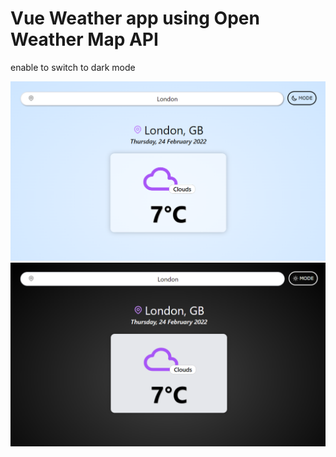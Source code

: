 # Vue Weather app using Open Weather Map API
enable to switch to dark mode

![alt text](https://github.com/farahasylah/Vue-Weather-app-Open-Weather-Map-API/blob/master/src/assets/vueweather-clouds.png?raw=true)
![alt text](https://github.com/farahasylah/Vue-Weather-app-Open-Weather-Map-API/blob/master/src/assets/vueweather-darkmode.png?raw=true)

